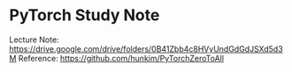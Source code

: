 # PyTorch Study Note 

Lecture Note: https://drive.google.com/drive/folders/0B41Zbb4c8HVyUndGdGdJSXd5d3M
Reference: https://github.com/hunkim/PyTorchZeroToAll
